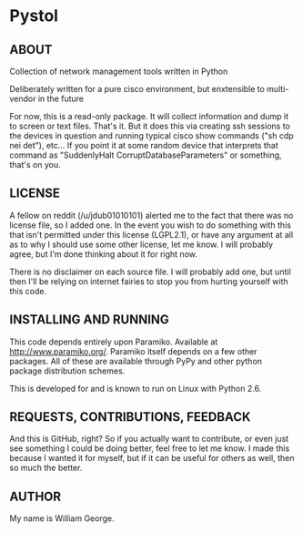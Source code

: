# Pystol
ABOUT
-----
Collection of network management tools written in Python

Deliberately written for a pure cisco environment, but enxtensible to multi-vendor in the future

For now, this is a read-only package.  It will collect information and dump it to screen or text files.  That's it.  But it does this via creating ssh sessions to the devices in question and running typical cisco show commands ("sh cdp nei det"), etc... If you point it at some random device that interprets that command as "SuddenlyHalt CorruptDatabaseParameters" or something, that's on you.  

LICENSE
------
A fellow on reddit (/u/jdub01010101) alerted me to the fact that there was no license file, so I added one.  In the event you wish to do something with this that isn't permitted under this license (LGPL2.1), or have any argument at all as to why I should use some other license, let me know.  I will probably agree, but I'm done thinking about it for right now.

There is no disclaimer on each source file.  I will probably add one, but until then I'll be relying on internet fairies to stop you from hurting yourself with this code.

INSTALLING AND RUNNING
-----
This code depends entirely upon Paramiko.  Available at http://www.paramiko.org/.
Paramiko itself depends on a few other packages.  All of these are available through PyPy and other python package distribution schemes. 

This is developed for and is known to run on Linux with Python 2.6.  

REQUESTS, CONTRIBUTIONS, FEEDBACK
--------------------
And this is GitHub, right?  So if you actually want to contribute, or even just see something I could be doing better, feel free to let me know.  I made this because I wanted it for myself, but if it can be useful for others as well, then so much the better.

AUTHOR
------
My name is William George.
